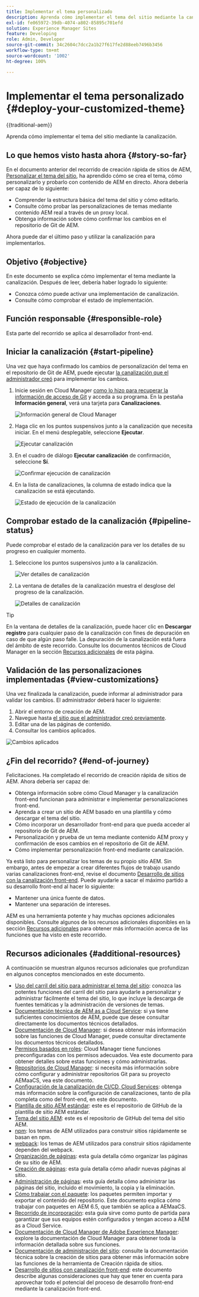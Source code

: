 ```yaml
---
title: Implementar el tema personalizado
description: Aprenda cómo implementar el tema del sitio mediante la canalización.
exl-id: fe065972-39db-4074-a802-85895c701efd
solution: Experience Manager Sites
feature: Developing
role: Admin, Developer
source-git-commit: 34c2604c7dcc2a1b27f617fe2d88eeb7496b3456
workflow-type: tm+mt
source-wordcount: '1002'
ht-degree: 100%

---
```


# Implementar el tema personalizado {#deploy-your-customized-theme}

{{traditional-aem}}

Aprenda cómo implementar el tema del sitio mediante la canalización.

## Lo que hemos visto hasta ahora {#story-so-far}

En el documento anterior del recorrido de creación rápida de sitios de AEM, [Personalizar el tema del sitio](customize-theme.md), ha aprendido cómo se crea el tema, cómo personalizarlo y probarlo con contenido de AEM en directo. Ahora debería ser capaz de lo siguiente:

* Comprender la estructura básica del tema del sitio y cómo editarlo.
* Consulte cómo probar las personalizaciones de temas mediante contenido AEM real a través de un proxy local.
* Obtenga información sobre cómo confirmar los cambios en el repositorio de Git de AEM.

Ahora puede dar el último paso y utilizar la canalización para implementarlos.

## Objetivo {#objective}

En este documento se explica cómo implementar el tema mediante la canalización. Después de leer, debería haber logrado lo siguiente:

* Conozca cómo puede activar una implementación de canalización.
* Consulte cómo comprobar el estado de implementación.

## Función responsable {#responsible-role}

Esta parte del recorrido se aplica al desarrollador front-end.

## Iniciar la canalización {#start-pipeline}

Una vez que haya confirmado los cambios de personalización del tema en el repositorio de Git de AEM, puede ejecutar [la canalización que el administrador creó](pipeline-setup.md) para implementar los cambios.

1. Inicie sesión en Cloud Manager [como lo hizo para recuperar la información de acceso de Git](retrieve-access.md) y acceda a su programa. En la pestaña **Información general**, verá una tarjeta para **Canalizaciones**.

   ![Información general de Cloud Manager](assets/cloud-manager-overview.png)

1. Haga clic en los puntos suspensivos junto a la canalización que necesita iniciar. En el menú desplegable, seleccione **Ejecutar**.

   ![Ejecutar canalización](assets/run-pipeline.png)

1. En el cuadro de diálogo **Ejecutar canalización** de confirmación, seleccione **Sí**.

   ![Confirmar ejecución de canalización](assets/pipeline-confirm.png)

1. En la lista de canalizaciones, la columna de estado indica que la canalización se está ejecutando.

   ![Estado de ejecución de la canalización](assets/pipeline-running.png)

## Comprobar estado de la canalización {#pipeline-status}

Puede comprobar el estado de la canalización para ver los detalles de su progreso en cualquier momento.

1. Seleccione los puntos suspensivos junto a la canalización.

   ![Ver detalles de canalización](assets/view-pipeline-details.png)

1. La ventana de detalles de la canalización muestra el desglose del progreso de la canalización.

   ![Detalles de canalización](assets/pipeline-details.png)

>[!TIP]
>
>En la ventana de detalles de la canalización, puede hacer clic en **Descargar registro** para cualquier paso de la canalización con fines de depuración en caso de que algún paso falle. La depuración de la canalización está fuera del ámbito de este recorrido. Consulte los documentos técnicos de Cloud Manager en la sección [Recursos adicionales](#additional-resources) de esta página.

## Validación de las personalizaciones implementadas {#view-customizations}

Una vez finalizada la canalización, puede informar al administrador para validar los cambios. El administrador deberá hacer lo siguiente:

1. Abrir el entorno de creación de AEM.
1. Navegue hasta [el sitio que el administrador creó previamente](create-site.md).
1. Editar una de las páginas de contenido.
1. Consultar los cambios aplicados.

![Cambios aplicados](assets/changes-applied.png)

## ¿Fin del recorrido? {#end-of-journey}

Felicitaciones. Ha completado el recorrido de creación rápida de sitios de AEM. Ahora debería ser capaz de:

* Obtenga información sobre cómo Cloud Manager y la canalización front-end funcionan para administrar e implementar personalizaciones front-end.
* Aprenda a crear un sitio de AEM basado en una plantilla y cómo descargar el tema del sitio.
* Cómo incorporar un desarrollador front-end para que pueda acceder al repositorio de Git de AEM.
* Personalización y prueba de un tema mediante contenido AEM proxy y confirmación de esos cambios en el repositorio de Git de AEM.
* Cómo implementar personalización front-end mediante canalización.

Ya está listo para personalizar los temas de su propio sitio AEM. Sin embargo, antes de empezar a crear diferentes flujos de trabajo usando varias canalizaciones front-end, revise el documento [Desarrollo de sitios con la canalización front-end](/help/implementing/developing/introduction/developing-with-front-end-pipelines.md). Puede ayudarle a sacar el máximo partido a su desarrollo front-end al hacer lo siguiente:

* Mantener una única fuente de datos.
* Mantener una separación de intereses.

AEM es una herramienta potente y hay muchas opciones adicionales disponibles. Consulte algunos de los recursos adicionales disponibles en la sección [Recursos adicionales](#additional-resources) para obtener más información acerca de las funciones que ha visto en este recorrido.

## Recursos adicionales {#additional-resources}

A continuación se muestran algunos recursos adicionales que profundizan en algunos conceptos mencionados en este documento.

* [Uso del carril del sitio para administrar el tema del sitio](/help/sites-cloud/administering/site-creation/site-rail.md): conozca las potentes funciones del carril del sitio para ayudarle a personalizar y administrar fácilmente el tema del sitio, lo que incluye la descarga de fuentes temáticas y la administración de versiones de temas.
* [Documentación técnica de AEM as a Cloud Service](https://experienceleague.adobe.com/docs/experience-manager-cloud-service.html?lang=es): si ya tiene suficientes conocimientos de AEM, puede que desee consultar directamente los documentos técnicos detallados.
* [Documentación de Cloud Manager](https://experienceleague.adobe.com/docs/experience-manager-cloud-service/onboarding/onboarding-concepts/cloud-manager-introduction.html?lang=es): si desea obtener más información sobre las funciones de Cloud Manager, puede consultar directamente los documentos técnicos detallados.
* [Permisos basados en roles](https://experienceleague.adobe.com/docs/experience-manager-cloud-manager/using/requirements/role-based-permissions.html?lang=es): Cloud Manager tiene funciones preconfiguradas con los permisos adecuados. Vea este documento para obtener detalles sobre estas funciones y cómo administrarlas.
* [Repositorios de Cloud Manager](/help/implementing/cloud-manager/managing-code/managing-repositories.md): si necesita más información sobre cómo configurar y administrar repositorios Git para su proyecto AEMaaCS, vea este documento.
* [Configuración de la canalización de CI/CD, Cloud Services](/help/implementing/cloud-manager/configuring-pipelines/introduction-ci-cd-pipelines.md): obtenga más información sobre la configuración de canalizaciones, tanto de pila completa como del front-end, en este documento.
* [Plantilla de sitio AEM estándar](https://github.com/adobe/aem-site-template-standard): este es el repositorio de GitHub de la plantilla de sitio AEM estándar.
* [Tema del sitio AEM](https://github.com/adobe/aem-site-template-standard-theme-e2e): este es el repositorio de GitHub del tema del sitio AEM.
* [npm](https://www.npmjs.com): los temas de AEM utilizados para construir sitios rápidamente se basan en npm.
* [webpack](https://webpack.js.org): los temas de AEM utilizados para construir sitios rápidamente dependen del webpack.
* [Organización de páginas](/help/sites-cloud/authoring/sites-console/organizing-pages.md): esta guía detalla cómo organizar las páginas de su sitio de AEM.
* [Creación de páginas](/help/sites-cloud/authoring/sites-console/creating-pages.md): esta guía detalla cómo añadir nuevas páginas al sitio.
* [Administración de páginas](/help/sites-cloud/authoring/sites-console/managing-pages.md): esta guía detalla cómo administrar las páginas del sitio, incluido el movimiento, la copia y la eliminación.
* [Cómo trabajar con el paquete](/help/implementing/developing/tools/package-manager.md): los paquetes permiten importar y exportar el contenido del repositorio. Este documento explica cómo trabajar con paquetes en AEM 6.5, que también se aplica a AEMaaCS.
* [Recorrido de incorporación](/help/journey-onboarding/overview.md): esta guía sirve como punto de partida para garantizar que sus equipos estén configurados y tengan acceso a AEM as a Cloud Service.
* [Documentación de Cloud Manager de Adobe Experience Manager](https://experienceleague.adobe.com/docs/experience-manager-cloud-manager/using/introduction-to-cloud-manager.html?lang=es): explore la documentación de Cloud Manager para obtener toda la información detallada sobre sus funciones.
* [Documentación de administración del sitio](/help/sites-cloud/administering/site-creation/create-site.md): consulte la documentación técnica sobre la creación de sitios para obtener más información sobre las funciones de la herramienta de Creación rápida de sitios.
* [Desarrollo de sitios con canalización front-end](/help/implementing/developing/introduction/developing-with-front-end-pipelines.md): este documento describe algunas consideraciones que hay que tener en cuenta para aprovechar todo el potencial del proceso de desarrollo front-end mediante la canalización front-end.
